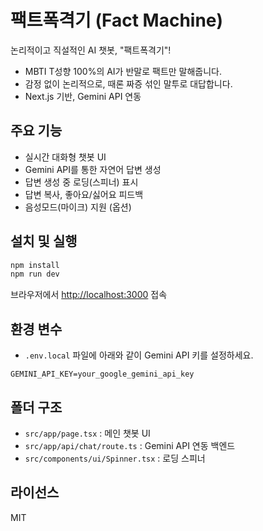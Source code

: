 # 팩트폭격기 (Fact Machine)

논리적이고 직설적인 AI 챗봇, "팩트폭격기"!

- MBTI T성향 100%의 AI가 반말로 팩트만 말해줍니다.
- 감정 없이 논리적으로, 때론 짜증 섞인 말투로 대답합니다.
- Next.js 기반, Gemini API 연동

## 주요 기능
- 실시간 대화형 챗봇 UI
- Gemini API를 통한 자연어 답변 생성
- 답변 생성 중 로딩(스피너) 표시
- 답변 복사, 좋아요/싫어요 피드백
- 음성모드(마이크) 지원 (옵션)

## 설치 및 실행

```bash
npm install
npm run dev
```

브라우저에서 [http://localhost:3000](http://localhost:3000) 접속

## 환경 변수
- `.env.local` 파일에 아래와 같이 Gemini API 키를 설정하세요.

```
GEMINI_API_KEY=your_google_gemini_api_key
```

## 폴더 구조
- `src/app/page.tsx` : 메인 챗봇 UI
- `src/app/api/chat/route.ts` : Gemini API 연동 백엔드
- `src/components/ui/Spinner.tsx` : 로딩 스피너

## 라이선스
MIT
